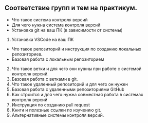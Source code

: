 ## Соответствие групп и тем на практикум.

* Что такое система контроля версий
* Для чего нужна система контроля версий
* Установка git на ваш ПК (в зависимости от системы)
1. Установка VSCode на ваш ПК
* Что такое репозиторий и инструкция по созданию локальных репозиториев.
* Базовая работа с локальным репозиторием
2. Что такое ветки и для чего они нужны при работе с системой контроля версий.
3. Базовая работа с ветками в git.
4. Что такое удаленный репозиторий и для чего он нужен
5. Базовая работа с удаленными репозиториями GitHub
6. Как строится и для чего нужна совместная работа в системах контроля версий
7. Инструкция по созданию pull request
8. Книги и полезные ссылки по изучению git.
9. Альтернативные системы контроля версий.